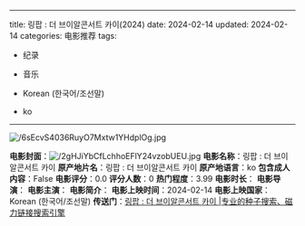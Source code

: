
---
title: 링팝 : 더 브이알콘서트 카이(2024)
date: 2024-02-14
updated: 2024-02-14
categories: 电影推荐
tags:

- 纪录
- 音乐

- Korean (한국어/조선말)
- ko
---

<img src="https://image.tmdb.org/t/p/original/6sEcvS4036RuyO7Mxtw1YHdplOg.jpg" alt="/6sEcvS4036RuyO7Mxtw1YHdplOg.jpg" title="/6sEcvS4036RuyO7Mxtw1YHdplOg.jpg">

**电影封面**：<img src="https://image.tmdb.org/t/p/w200/2gHJiYbCfLchhoEFlY24vzobUEU.jpg" alt="/2gHJiYbCfLchhoEFlY24vzobUEU.jpg" title="/2gHJiYbCfLchhoEFlY24vzobUEU.jpg">
**电影名称**：링팝 : 더 브이알콘서트 카이
**原产地片名**：링팝 : 더 브이알콘서트 카이
**原产地语言**：ko
**包含成人内容**：False
**电影评分**：0.0
**评分人数**：0
**热门程度**：3.99
**电影时长**：
**电影导演**：
**电影主演**：
**电影简介**：
**电影上映时间**：2024-02-14
**电影上映国家**：Korean (한국어/조선말)
**传送门**：[링팝 : 더 브이알콘서트 카이 |专业的种子搜索、磁力链接搜索引擎](https://movie.amd794.com:2083/?search=%EB%A7%81%ED%8C%9D%20%3A%20%EB%8D%94%20%EB%B8%8C%EC%9D%B4%EC%95%8C%EC%BD%98%EC%84%9C%ED%8A%B8%20%EC%B9%B4%EC%9D%B4&ordering=&mode=match_phrase&page_size=10&page=1)

